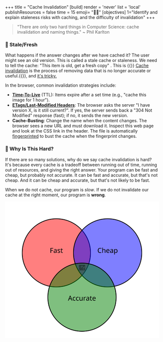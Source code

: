 +++
title = "Cache Invalidation"
[build]
  render = 'never'
  list = 'local'
  publishResources = false
time = 15
emoji= "⛓️‍💥"
[objectives]
    1="Identify and explain staleness risks with caching, and the difficulty of invalidation"
+++


> "There are only two hard things in Computer Science: cache invalidation and naming things." ~ Phil Karlton

### 🍣 Stale/Fresh

What happens if the answer changes after we have cached it? The user might see an old version. This is called a stale cache or staleness. We need to tell the cache: "This item is old, get a fresh copy" . This is {{<tooltip title="cache invalidation">}}
[Cache invalidation](https://redis.io/glossary/cache-invalidation/) is the process of removing data that is no longer accurate or useful.{{</tooltip>}}, and [it's tricky.](https://shouldiblamecaching.com/)

In the browser, common invalidation strategies include:

- **[Time-To-Live](https://developer.mozilla.org/en-US/docs/Glossary/TTL)** (TTL): Items expire after a set time (e.g., "cache this image for 1 hour"). 
- **[ETags/Last-Modified Headers](https://developer.mozilla.org/en-US/docs/Web/HTTP/Reference/Headers/Last-Modified)**: The browser asks the server "I have version X, is it still current?". If yes, the server sends back a "304 Not Modified" response (fast); if no, it sends the new version.
- **Cache-Busting**: Change the name when the content changes. The browser sees a new URL and must download it. Inspect this web page and look at the CSS link in the header. The file is automatically [fingerprinted](https://gohugo.io/hugo-pipes/fingerprint/) to bust the cache when the fingerprint changes.

### 🤔 Why Is This Hard?

If there are so many solutions, why do we say cache invalidation is hard? It's because every cache is a tradeoff between running out of time, running out of resources, and giving the right answer. Your program can be fast and cheap, but probably not accurate. It can be fast and accurate, but that's not cheap. And it can be cheap and accurate, but that's not likely to be fast. 

When we do not cache, our program is _slow_. If we do not invalidate our cache at the right moment, our program is **wrong**. 

![Venn diagram showing three overlapping circles: fast, cheap, and accurate](venn.svg)


